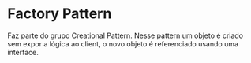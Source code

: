 # Factory Pattern

Faz parte do grupo Creational Pattern. Nesse pattern um objeto é criado sem expor a lógica ao client, o novo objeto é referenciado usando uma interface.